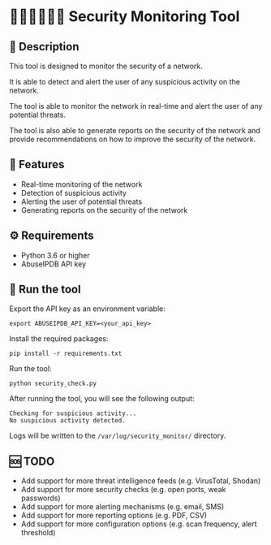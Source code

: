 # 👨🏻‍🔧👩🏻‍🔧 Security Monitoring Tool

## 📖 Description

This tool is designed to monitor the security of a network. 

It is able to detect and alert the user of any suspicious activity on the network. 

The tool is able to monitor the network in real-time and alert the user of any potential threats. 

The tool is also able to generate reports on the security of the network and provide recommendations on how to improve the security of the network.


## 🌟 Features

- Real-time monitoring of the network
- Detection of suspicious activity
- Alerting the user of potential threats
- Generating reports on the security of the network


## ⚙️ Requirements

- Python 3.6 or higher
- AbuseIPDB API key


## 🚀 Run the tool

Export the API key as an environment variable:

```
export ABUSEIPDB_API_KEY=<your_api_key>
```

Install the required packages:

```
pip install -r requirements.txt
```

Run the tool:

```
python security_check.py
```

After running the tool, you will see the following output:

```
Checking for suspicious activity...
No suspicious activity detected.
```

Logs will be written to the `/var/log/security_monitor/` directory.

## 🆘 TODO

- Add support for more threat intelligence feeds (e.g. VirusTotal, Shodan)
- Add support for more security checks (e.g. open ports, weak passwords)
- Add support for more alerting mechanisms (e.g. email, SMS)
- Add support for more reporting options (e.g. PDF, CSV)
- Add support for more configuration options (e.g. scan frequency, alert threshold)
